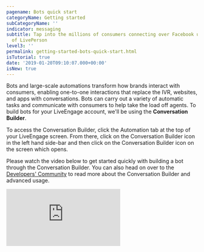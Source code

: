 ```yaml
---
pagename: Bots quick start
categoryName: Getting started
subCategoryName: ''
indicator: messaging
subtitle: Tap into the millions of consumers connecting over Facebook using the power
  of LivePerson
level3: ''
permalink: getting-started-bots-quick-start.html
isTutorial: true
date: '2019-01-20T09:10:07.000+00:00'
isNew: true
---
```

Bots and large-scale automations transform how brands interact with consumers, enabling one-to-one interactions that replace the IVR, websites, and apps with conversations. Bots can carry out a variety of automatic tasks and communicate with consumers to help take the load off agents. To build bots for your LiveEngage account, we'll be using the **Conversation Builder**.

To access the Conversation Builder, click the Automation tab at the top of your LiveEngage screen. From there, click on the Conversation Builder icon in the left hand side-bar and then click on the Conversation Builder icon on the screen which opens.

Please watch the video below to get started quickly with building a bot through the Conversation Builder. You can also head on over to the [Developers' Community](https://developers.liveperson.com/conversation-builder-platform-overview.html) to read more about the Conversation Builder and advanced usage.

<iframe style="max-width: 750px;" src="https://player.vimeo.com/video/321978379" frameborder="0" webkitallowfullscreen mozallowfullscreen allowfullscreen></iframe>
